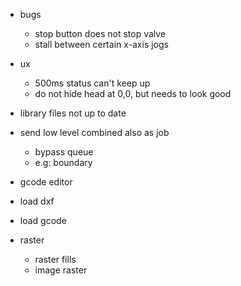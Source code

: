 

- bugs
  - stop button does not stop valve
  - stall between certain x-axis jogs

- ux
  - 500ms status can't keep up
  - do not hide head at 0,0, but needs to look good

- library files not up to date

- send low level combined also as job
  - bypass queue
  - e.g: boundary


- gcode editor

- load dxf
- load gcode

- raster
  - raster fills
  - image raster
